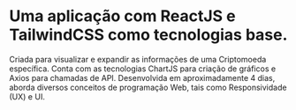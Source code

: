 # Uma aplicação com ReactJS e TailwindCSS como tecnologias base. 

Criada para visualizar e expandir as informações de uma Criptomoeda específica. Conta com as tecnologias ChartJS para criação de gráficos e Axios para chamadas de API. Desenvolvida em aproximadamente 4 dias, aborda diversos conceitos de programação Web, tais como Responsividade (UX) e UI. 
 

